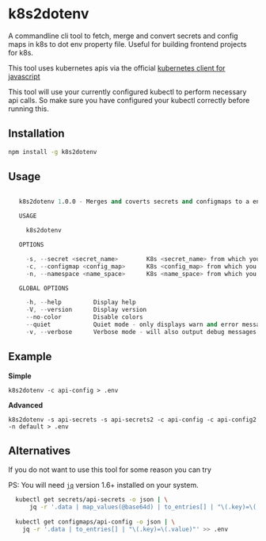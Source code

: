 # k8s2dotenv

A commandline cli tool to fetch, merge and convert secrets and config maps in k8s to dot env property file. 
Useful for building frontend projects for k8s.


This tool uses kubernetes apis via the official [kubernetes client for javascript](https://github.com/kubernetes-client/javascript)

This tool will use your currently configured kubectl to perform necessary api calls. So make sure you have configured your kubectl correctly before running this.

## Installation

```sh
npm install -g k8s2dotenv
```

## Usage

```s

   k8s2dotenv 1.0.0 - Merges and coverts secrets and configmaps to a env properties file

   USAGE

     k8s2dotenv

   OPTIONS

     -s, --secret <secret_name>        K8s <secret_name> from which you want to generate env file                         optional
     -c, --configmap <config_map>      K8s <config_map> from which you want to generate env file                          optional
     -n, --namespace <name_space>      K8s <name_space> from which you want to access the secrets and/or config maps      optional

   GLOBAL OPTIONS

     -h, --help         Display help
     -V, --version      Display version
     --no-color         Disable colors
     --quiet            Quiet mode - only displays warn and error messages
     -v, --verbose      Verbose mode - will also output debug messages

```

## Example

**Simple**

```
k8s2dotenv -c api-config > .env
```

**Advanced**

```
k8s2dotenv -s api-secrets -s api-secrets2 -c api-config -c api-config2 -n default > .env
```


## Alternatives

If you do not want to use this tool for some reason you can try

PS: You will need [`jq`](https://github.com/stedolan/jq) version 1.6+ installed on your system.

```sh
  kubectl get secrets/api-secrets -o json | \
      jq -r '.data | map_values(@base64d) | to_entries[] | "\(.key)=\(.value)"' > .env
  
  kubectl get configmaps/api-config -o json | \
    jq -r '.data | to_entries[] | "\(.key)=\(.value)"' >> .env
```
